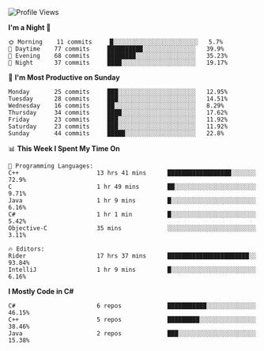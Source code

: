 <!--START_SECTION:waka-->
![Profile Views](http://img.shields.io/badge/Profile%20Views-1-blue)

**I'm a Night 🦉** 

```text
🌞 Morning    11 commits     █░░░░░░░░░░░░░░░░░░░░░░░░   5.7% 
🌆 Daytime    77 commits     ██████████░░░░░░░░░░░░░░░   39.9% 
🌃 Evening    68 commits     ████████░░░░░░░░░░░░░░░░░   35.23% 
🌙 Night      37 commits     ████░░░░░░░░░░░░░░░░░░░░░   19.17%

```
📅 **I'm Most Productive on Sunday** 

```text
Monday       25 commits     ███░░░░░░░░░░░░░░░░░░░░░░   12.95% 
Tuesday      28 commits     ███░░░░░░░░░░░░░░░░░░░░░░   14.51% 
Wednesday    16 commits     ██░░░░░░░░░░░░░░░░░░░░░░░   8.29% 
Thursday     34 commits     ████░░░░░░░░░░░░░░░░░░░░░   17.62% 
Friday       23 commits     ███░░░░░░░░░░░░░░░░░░░░░░   11.92% 
Saturday     23 commits     ███░░░░░░░░░░░░░░░░░░░░░░   11.92% 
Sunday       44 commits     █████░░░░░░░░░░░░░░░░░░░░   22.8%

```


📊 **This Week I Spent My Time On** 

```text
💬 Programming Languages: 
C++                      13 hrs 41 mins      ██████████████████░░░░░░░   72.9% 
C                        1 hr 49 mins        ██░░░░░░░░░░░░░░░░░░░░░░░   9.71% 
Java                     1 hr 9 mins         █░░░░░░░░░░░░░░░░░░░░░░░░   6.16% 
C#                       1 hr 1 min          █░░░░░░░░░░░░░░░░░░░░░░░░   5.42% 
Objective-C              35 mins             ░░░░░░░░░░░░░░░░░░░░░░░░░   3.11%

🔥 Editors: 
Rider                    17 hrs 37 mins      ███████████████████████░░   93.84% 
IntelliJ                 1 hr 9 mins         █░░░░░░░░░░░░░░░░░░░░░░░░   6.16%

```

**I Mostly Code in C#** 

```text
C#                       6 repos             ███████████░░░░░░░░░░░░░░   46.15% 
C++                      5 repos             █████████░░░░░░░░░░░░░░░░   38.46% 
Java                     2 repos             ███░░░░░░░░░░░░░░░░░░░░░░   15.38%

```



<!--END_SECTION:waka-->
